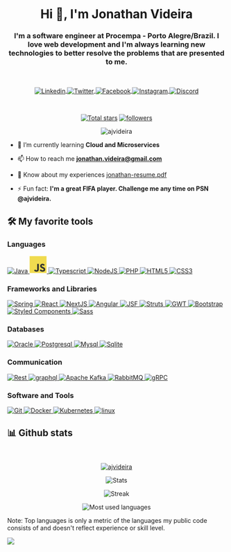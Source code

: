 <h1 align="center">Hi 👋, I'm Jonathan Videira</h1>

<h3 align="center">I'm a software engineer at Procempa - Porto Alegre/Brazil. I love web development and I'm always learning new technologies to better resolve the problems that are presented to me.</h3>
<br />
<p align="center">
  <a href="https://linkedin.com/in/jonathan-alba-videira" target="blank">
    <img align="center" src="https://www.vectorlogo.zone/logos/linkedin/linkedin-tile.svg" alt="Linkedin" width="40" />
  </a>
  <a href="https://twitter.com/ajvideira" target="blank">
    <img align="center" src="https://www.vectorlogo.zone/logos/twitter/twitter-tile.svg" alt="Twitter" width="40" />
  </a>
  <a href="https://fb.com/ajvideira" target="blank">
    <img align="center" src="https://www.vectorlogo.zone/logos/facebook/facebook-tile.svg" alt="Facebook" width="40" />
  </a>
  <a href="https://instagram.com/ajvideira" target="blank">
    <img align="center" src="https://www.vectorlogo.zone/logos/instagram/instagram-tile.svg" alt="Instagram" width="40" />
  </a>
  <a href="https://discord.gg/ajvideira" target="blank">
    <img align="center" src="https://www.vectorlogo.zone/logos/discordapp/discordapp-tile.svg" alt="Discord" height="40" />
  </a>
</p>
<br />
<p align="center">
   
  <a href="https://github.com/ajvideira?tab=repositories&sort=stargazers">
    <img alt="Total stars" title="Total stars on GitHub" src="https://custom-icon-badges.herokuapp.com/badge/dynamic/json?logo=star&color=55960c&labelColor=488207&label=Stars&style=for-the-badge&query=%24.stars&url=https://api.github-star-counter.workers.dev/user/ajvideira"/></a>
  <a href="https://github.com/ajvideira?tab=followers">
    <img alt="followers" title="Follow me on Github" src="https://custom-icon-badges.herokuapp.com/github/followers/ajvideira?color=236ad3&labelColor=1155ba&style=for-the-badge&logo=person-add&label=Follow&logoColor=white"/></a>

</p>
<p align="center"> <img src="https://komarev.com/ghpvc/?username=ajvideira&label=Profile%20views&color=0e75b6&style=flat" alt="ajvideira" /> </p>

- 🌱 I’m currently learning **Cloud and Microservices**

- 📫 How to reach me **jonathan.videira@gmail.com**

- 📄 Know about my experiences [jonathan-resume.pdf](https://github.com/ajvideira/ajvideira/raw/master/.github/jonathan-resume.pdf)

- ⚡ Fun fact: **I'm a great FIFA player. Challenge me any time on PSN @ajvideira.**

## 🛠️ My favorite tools

### Languages

<p>
  <a href="https://www.java.com" target="_blank"> 
    <img src="https://www.vectorlogo.zone/logos/java/java-icon.svg" alt="Java" height="40"/> 
  </a>
  <a href="https://developer.mozilla.org/en-US/docs/Web/JavaScript" target="_blank"> 
    <img src="https://raw.githubusercontent.com/devicons/devicon/master/icons/javascript/javascript-original.svg" alt="Javascript" height="40"/> 
  </a>
  <a href="https://www.typescriptlang.org/" target="_blank"> 
    <img src="https://www.vectorlogo.zone/logos/typescriptlang/typescriptlang-icon.svg" alt="Typescript" height="40"/> 
  </a>
  <a href="https://nodejs.org" target="_blank"> 
    <img src="https://www.vectorlogo.zone/logos/nodejs/nodejs-icon.svg" alt="NodeJS" height="40"/> 
  </a>
  <a href="https://www.php.net" target="_blank"> 
    <img src="https://www.vectorlogo.zone/logos/php/php-icon.svg" alt="PHP"  height="40"/> 
  </a>
  <a href="https://www.w3.org/html/" target="_blank"> 
    <img src="https://www.vectorlogo.zone/logos/w3_html5/w3_html5-icon.svg" alt="HTML5" height="40"/> 
  </a>
  <a href="https://www.w3schools.com/css/" target="_blank"> 
    <img src="https://www.vectorlogo.zone/logos/w3_css/w3_css-icon.svg" alt="CSS3" height="40"/> 
  </a>
</p>

<h3 align="left">Frameworks and Libraries</h3>
<p>
  <a href="https://spring.io/" target="_blank"> 
    <img src="https://www.vectorlogo.zone/logos/springio/springio-icon.svg" alt="Spring" height="40"/> 
  </a>
  <a href="https://reactjs.org/" target="_blank"> 
    <img src="https://www.vectorlogo.zone/logos/reactjs/reactjs-icon.svg" alt="React" height="40"/> 
  </a>
  <a href="https://nextjs.org/" target="_blank"> 
    <img src="https://cdn.worldvectorlogo.com/logos/nextjs-2.svg" alt="NextJS" height="40"/> 
  </a>
  <a href="https://angular.io" target="_blank"> 
    <img src="https://www.vectorlogo.zone/logos/angular/angular-icon.svg" alt="Angular" height="40"/> 
  </a>
  <a href="https://www.oracle.com/java/technologies/javaserverfaces.html" target="_blank"> 
    <img src="https://encrypted-tbn0.gstatic.com/images?q=tbn:ANd9GcR8LK2uHgUxiwIjj8EJ6TA70V8h1tz_P61g2AUq2jFnN8wL3sdF&usqp=CAU" alt="JSF" width="40" height="40"/> 
  </a>
  <a href="https://struts.apache.org/" target="_blank"> 
    <img src="https://www.vectorlogo.zone/logos/apache_struts/apache_struts-icon.svg" alt="Struts" height="40"/> 
  </a>
  <a href="http://www.gwtproject.org" target="_blank"> 
    <img src="https://www.vectorlogo.zone/logos/gwtproject/gwtproject-icon.svg" alt="GWT" height="40"/> 
  </a>
  <a href="https://getbootstrap.com" target="_blank"> 
    <img src="https://www.vectorlogo.zone/logos/getbootstrap/getbootstrap-icon.svg" alt="Bootstrap" height="40"/> 
  </a>
  <a href="https://styled-components.com" target="_blank"> 
    <img src="https://styled-components.com/logo.png" alt="Styled Components" height="40"/> 
  </a>
  <a href="https://sass-lang.com" target="_blank"> 
    <img src="https://www.vectorlogo.zone/logos/sass-lang/sass-lang-icon.svg" alt="Sass" height="40"/> 
  </a>
</p>

<h3 align="left">Databases</h3>
<p>
  <a href="https://www.oracle.com/" target="_blank"> 
    <img src="https://www.vectorlogo.zone/logos/oracle/oracle-icon.svg" alt="Oracle" height="40"/> 
  </a>
  <a href="https://www.postgresql.org" target="_blank"> 
    <img src="https://www.vectorlogo.zone/logos/postgresql/postgresql-icon.svg" alt="Postgresql" height="40"/> 
  </a>
  <a href="https://www.mysql.com/" target="_blank"> 
    <img src="https://www.vectorlogo.zone/logos/mysql/mysql-icon.svg" alt="Mysql" height="40"/> 
  </a>
  <a href="https://www.sqlite.org/" target="_blank"> 
    <img src="https://www.vectorlogo.zone/logos/sqlite/sqlite-icon.svg" alt="Sqlite" height="40"/> 
  </a>
</p>

<h3 align="left">Communication</h3>
<p>
  <a href="https://wikipedia.org/wiki/REST" target="_blank"> 
    <img src="https://www.opc-router.de/wp-content/uploads/2020/04/icon_rest_webservice_600x400px.png" alt="Rest" height="40"/> 
  </a>
  <a href="https://graphql.org" target="_blank"> 
    <img src="https://www.vectorlogo.zone/logos/graphql/graphql-icon.svg" alt="graphql"  height="40"/> 
  </a>
  <a href="https://kafka.apache.org/" target="_blank"> 
    <img src="https://www.vectorlogo.zone/logos/apache_kafka/apache_kafka-icon.svg" alt="Apache Kafka" height="40"/> 
  </a>
  </a>     
  <a href="https://www.rabbitmq.com" target="_blank"> 
    <img src="https://www.vectorlogo.zone/logos/rabbitmq/rabbitmq-icon.svg" alt="RabbitMQ" height="40"/> 
  </a>
  <a href="https://grpc.io/" target="_blank"> 
    <img src="https://www.vectorlogo.zone/logos/grpcio/grpcio-icon.svg" alt="gRPC" height="40"/> 
  </a>
</p>

<h3 align="left">Software and Tools</h3>
<p align="left"> 
  <a href="https://git-scm.com/" target="_blank"> 
    <img src="https://www.vectorlogo.zone/logos/git-scm/git-scm-icon.svg" alt="Git" height="40"/> 
  </a> 
  <a href="https://www.docker.com/" target="_blank"> 
    <img src="https://www.vectorlogo.zone/logos/docker/docker-icon.svg" alt="Docker" height="40"/> 
  </a>  
  <a href="https://kubernetes.io" target="_blank"> 
    <img src="https://www.vectorlogo.zone/logos/kubernetes/kubernetes-icon.svg" alt="Kubernetes" height="40"/> 
  </a> 
  <a href="https://www.linux.org/" target="_blank"> 
    <img src="https://www.vectorlogo.zone/logos/linux/linux-icon.svg" alt="linux" height="40"/> 
  </a>         
</p>

## 📊 Github stats

<br />
<p align="center"> 
  <a href="https://github.com/ryo-ma/github-profile-trophy"><img src="https://github-profile-trophy.vercel.app/?username=ajvideira&column=7&theme=onedark" alt="ajvideira" />
  </a> 
</p>
<p align="center">
  <img src="https://github-readme-stats.vercel.app/api?username=ajvideira&show_icons=true&locale=en" alt="Stats" />
</p>
<p align="center">
  <img src="https://github-readme-streak-stats.herokuapp.com/?user=ajvideira&" alt="Streak" />
</p>
<p align="center">
  <img src="https://github-readme-stats.vercel.app/api/top-langs/?username=ajvideira&langs_count=10&layout=compact" alt="Most used languages" />
  <p>Note: Top languages is only a metric of the languages my public code consists of and doesn't reflect experience or skill level.</p>
</p>

![](https://hit.yhype.me/github/profile?user_id=5177402)
